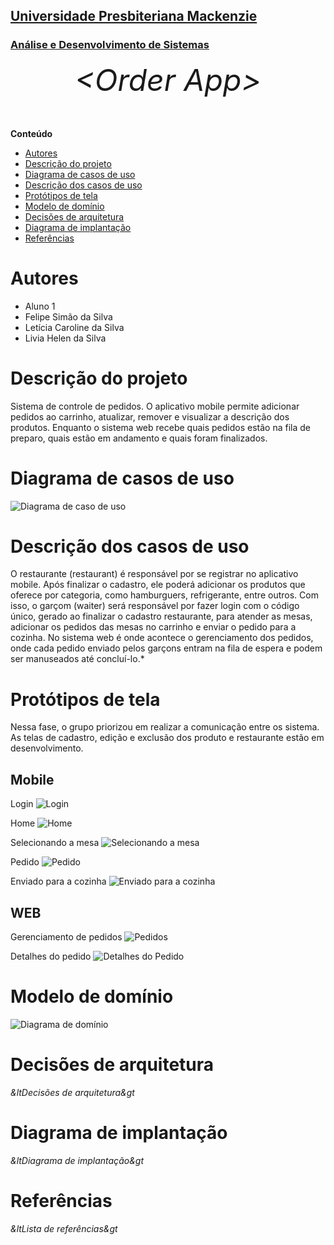 <h2><a href= "https://www.mackenzie.br">Universidade Presbiteriana Mackenzie</a></h2>
<h3><a href= "https://www.mackenzie.br/graduacao/sao-paulo-higienopolis/sistemas-de-informacao">Análise e Desenvolvimento de Sistemas</a></h3>


<font size="+12"><center>
*&lt;Order App&gt;*
</center></font>

**Conteúdo**

- [Autores](#autores)
- [Descrição do projeto](#descrição-do-projeto)
- [Diagrama de casos de uso](#diagrama-de-casos-de-uso)
- [Descrição dos casos de uso](#descrição-dos-casos-de-uso)
- [Protótipos de tela](#protótipos-de-tela)
- [Modelo de domínio](#modelo-de-domínio)
- [Decisões de arquitetura](#decisões-de-arquitetura)
- [Diagrama de implantação](#diagrama-de-implantação)
- [Referências](#referências)


# Autores

* Aluno 1
* Felipe Simão da Silva
* Letícia Caroline da Silva
* Livia Helen da Silva

# Descrição do projeto

Sistema de controle de pedidos. O aplicativo mobile permite adicionar pedidos ao carrinho, atualizar, remover e visualizar a descrição dos produtos. Enquanto o sistema web recebe quais pedidos estão na fila de preparo, quais estão em andamento e quais foram finalizados.

# Diagrama de casos de uso

![Diagrama de caso de uso](./diagramas/caso_uso.jpeg)


# Descrição dos casos de uso

O restaurante (restaurant) é responsável por se registrar no aplicativo mobile. Após finalizar o cadastro, ele poderá adicionar os produtos que oferece por categoria, como hamburguers, refrigerante, entre outros. Com isso, o garçom (waiter) será responsável por fazer login com o código único, gerado ao finalizar o cadastro restaurante, para atender as mesas, adicionar os pedidos das mesas no carrinho e enviar o pedido para a cozinha. No sistema web é onde acontece o gerenciamento dos pedidos, onde cada pedido enviado pelos garçons entram na fila de espera e podem ser manuseados até concluí-lo.*

# Protótipos de tela
Nessa fase, o grupo priorizou em realizar a comunicação entre os sistema. As telas de cadastro, edição e exclusão dos produto e restaurante estão em desenvolvimento.

## Mobile

Login
![Login](./prototipo/loginof.jpeg)

Home
![Home](./prototipo/home.jpeg)

Selecionando a mesa
![Selecionando a mesa](./prototipo/mesa.jpeg)

Pedido
![Pedido](./prototipo/pedido.jpeg)

Enviado para a cozinha
![Enviado para a cozinha](./prototipo/concluido.jpeg)

## WEB

Gerenciamento de pedidos 
![Pedidos](./prototipo/web.jpeg)

Detalhes do pedido
![Detalhes do Pedido](./prototipo/detalhes.png)


# Modelo de domínio

![Diagrama de domínio](./diagramas/dominio.jpeg)

# Decisões de arquitetura

*&ltDecisões de arquitetura&gt*

# Diagrama de implantação

*&ltDiagrama de implantação&gt*

# Referências

*&ltLista de referências&gt*